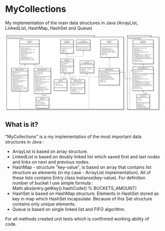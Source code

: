 # MyCollections
My implementation of the main data structures in Java (ArrayList, LinkedList, HashMap, HashSet and Queue)

![alt tag](https://github.com/SayidJarrah/MyCollections/blob/master/MyCollectionsUML.png)

What is it?
-----------
"MyCollections" is a my implementation of the most important data structures in Java : 
 - ArrayList is based on array structure.
 - LinkedList is based on doubly linked list which saved first and last nodes and links on next and previous nodes.
 - HashMap - structure "key-value", is based on array that contains list structure as elements (in my case - ArrayList implementation). All of these lists contains Entry class instanse(key-value). For definition number of bucket I use simple formula :   Math.abs(entry.getKey().hashCode() % BUCKETS_AMOUNT)
 - HashSet is based on HashMap structure. Elements in HashSet stored as key in map which HashSet incapsulate. Because of this Set structure contains only unique elements.
 - Queue is based on single linked list and FIFO algorithm.
 
For all methods created unit tests which is confirmed working ability of code.
 
